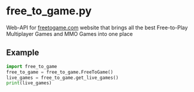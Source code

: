 # free_to_game.py
Web-API for [freetogame.com](https://www.freetogame.com) website that brings all the best Free-to-Play Multiplayer Games and MMO Games into one place

## Example
```python
import free_to_game
free_to_game = free_to_game.FreeToGame()
live_games = free_to_game.get_live_games()
print(live_games)
```
